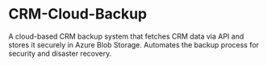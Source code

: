 # CRM-Cloud-Backup
A cloud-based CRM backup system that fetches CRM data via API and stores it securely in Azure Blob Storage. Automates the backup process for security and disaster recovery.
